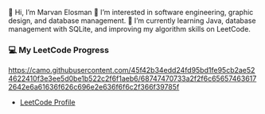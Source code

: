👋 Hi, I’m Marvan Elosman
👀 I’m interested in software engineering, graphic design, and database management.
🌱 I’m currently learning Java, database management with SQLite, and improving my algorithm skills on LeetCode.

### 💻 My LeetCode Progress
https://camo.githubusercontent.com/45f42b34edd24fd95bd1fe95cb2ae524622410f3e3ee5d0be1b522c2f6f1aeb6/68747470733a2f2f6c656574636172642e6a61636f626c696e2e636f6f6c2f366f39785f
- [LeetCode Profile](https://leetcode.com/u/m3rft_/)

<!---
MARVANELOSMAN/MARVANELOSMAN is a ✨ special ✨ repository because its `README.md` (this file) appears on your GitHub profile.
You can click the Preview link to take a look at your changes.
--->
